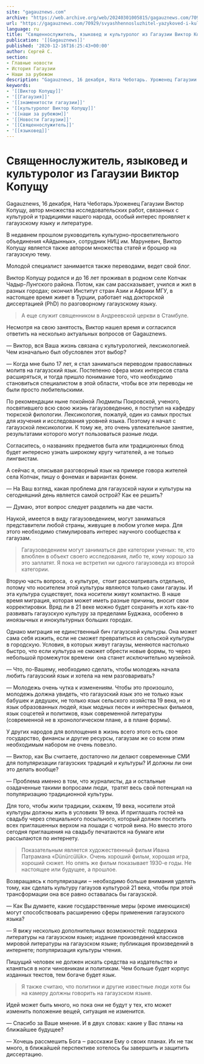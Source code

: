 ```yaml
---
site: "gagauznews.com"
archive: "https://web.archive.org/web/20240301005815/gagauznews.com/70929/svyashhennosluzhitel-yazykoved-i-kulturolog-iz-gagauzii-viktor-kopushhu.html"
url: "https://gagauznews.com/70929/svyashhennosluzhitel-yazykoved-i-kulturolog-iz-gagauzii-viktor-kopushhu.html"
language: ru
title: "Священнослужитель, языковед и культуролог из Гагаузии Виктор Копущу"
publication: '[[Gagauznews]]'
published: '2020-12-16T16:25:43+00:00'
author: Сергей С.
section:
- Главные новости
- История Гагаузии
- Наши за рубежом
description: "Gagauznews, 16 декабря, Ната Чеботарь. Уроженец Гагаузии Виктор Копущу, автор множества исследовательских работ, связанных с культурой и традициями нашего народа, особый интерес проявляет к гагаузскому языку и литературе. В недавнем прошлом руководитель культурно-просветительного объединения «Айдыннык», сотрудник НИЦ им. Маруневич, Виктор Копущу является также автором множества статей и брошюр на гагаузскую тему. Молодой специалист занимается также переводами, ведет свой блог. Виктор Копущу родился и до 16 лет проживал в родном селе Копчак Чадыр-Лунгского района. Потом, как сам рассказывает, учился и жил в разных городах; окончил Институт стран Азии и Африки МГУ, в настоящее время живет в Турции, работает над докторской диссертацией […]"
keywords:
- '[[Виктор Копущу]]'
- '[[Гагаузия]]'
- '[[знаменитости гагаузии]]'
- '[[культуролог Виктор Копущу]]'
- '[[наши за рубежом]]'
- '[[Новости Гагаузии]]'
- '[[Священнослужитель]]'
- '[[языковед]]'
---
```


# Священнослужитель, языковед и культуролог из Гагаузии Виктор Копущу

Gagauznews, 16 декабря, Ната Чеботарь.Уроженец Гагаузии Виктор Копущу, автор множества исследовательских работ, связанных с культурой и традициями нашего народа, особый интерес проявляет к гагаузскому языку и литературе.

В недавнем прошлом руководитель культурно-просветительного объединения «Айдыннык», сотрудник НИЦ им. Маруневич, Виктор Копущу является также автором множества статей и брошюр на гагаузскую тему.

Молодой специалист занимается также переводами, ведет свой блог.

Виктор Копущу родился и до 16 лет проживал в родном селе Копчак Чадыр-Лунгского района. Потом, как сам рассказывает, учился и жил в разных городах; окончил Институт стран Азии и Африки МГУ, в настоящее время живет в Турции, работает над докторской диссертацией (PhD) по разговорному гагаузскому языку.

> А еще служит священником в Андреевской церкви в Стамбуле.

Несмотря на свою занятость, Виктор нашел время и согласился ответить на несколько актуальных вопросов от Gagauznews.

— Виктор, вся Ваша жизнь связана с культурологией, лексикологией. Чем изначально был обусловлен этот выбор?

— Когда мне было 17 лет, я стал заниматься переводом православных молитв на гагаузский язык. Постепенно сфера моих интересов стала расширяться, и тогда пришло понимание того, что необходимо становиться специалистом в этой области, чтобы все эти переводы не были просто любительскими.

По рекомендации ныне покойной Людмилы Покровской, ученого, посвятившего всю свою жизнь гагаузоведению, я поступил на кафедру тюркской филологии. Лексикология, пожалуй, один из самых простых для изучения и исследования уровней языка. Поэтому я начал с гагаузской лексикологии. К тому же, это очень увлекательное занятие, результатами которого могут пользоваться разные люди.

Согласитесь, о названиях предметов быта или традиционных блюд будет интересно узнать широкому кругу читателей, а не только лингвистам.

А сейчас я, описывая разговорный язык на примере говора жителей села Копчак, пишу о фонемах и вариантах фонем.

— На Ваш взгляд, какая проблема для гагаузской науки и культуры на сегодняшний день является самой острой? Как ее решить?

— Думаю, этот вопрос следует разделить на две части.

Наукой, имеется в виду гагаузоведением, могут заниматься представители любой страны, живущие в любом уголке мира. Для этого необходимо стимулировать интерес научного сообщества к гагаузам.

> Гагаузоведением могут заниматься две категории ученых: те, кто влюблен в объект своего исследования, либо те, кому хорошо за это заплатят. Я пока не встретил ни одного гагаузоведа из второй категории.

Вторую часть вопроса,  о культуре,  стоит рассматривать отдельно, потому что носителем этой культуры являются только сами гагаузы. И эта культура существует, пока носители живут компактно. В наше время миграция, которая может иметь разные причины, вносит свои корректировки. Вряд ли в 21 веке можно будет сохранять и хоть как-то развивать гагаузскую культуру за пределами Буджака, особенно в иноязычных и инокультурных больших городах.

Однако миграция не единственный бич гагаузской культуры. Она может сама себя изжить, если не сможет превратиться из сельской культуры в городскую. Условия, в которых живут гагаузы, меняются настолько быстро, что если культура не сможет обрести новые формы, то через небольшой промежуток времени  она станет исключительно музейной.

— Что, по-Вашему, необходимо сделать, чтобы молодежь начала любить гагаузский язык и хотела на нем разговаривать?

— Молодежь очень чутка к изменениям. Чтобы это произошло, молодежь должна увидеть, что гагаузский язык это не только язык бабушек и дедушек, не только язык сельского хозяйства 19 века, но и язык образованных людей, язык модных песен и интересных фильмов, язык соцсетей и политиков, язык современной литературы (современной не в хронологическом плане, а в плане формы).

У других народов для воплощения в жизнь всего этого есть свое государство, финансы и другие ресурсы, гагаузам же со всем этим необходимым набором не очень повезло.

— Виктор, как Вы считаете, достаточно ли делают современные СМИ для популяризации гагаузских традиций и культуры? И должны ли они это делать вообще?

— Проблема именно в том, что журналисты, да и остальные озадаченные такими вопросами люди,  тратят весь свой потенциал на популяризацию традиционной культуры.

Для того, чтобы жили традиции, скажем, 19 века, носители этой культуры должны жить в условиях 19 века. И приглашать гостей на свадьбу через специального посыльного, который должен посетить всех приглашенных верхом на лошади с чотрой вина. Но вместо этого сегодня приглашения на свадьбу печатаются на бумаге или рассылаются по интернету.

> Показательным является художественный фильм Ивана Патрамана «Dünürcülük». Очень хороший фильм, хорошая игра, хороший сюжет. Но опять же фильм показывает 1930-е годы. Не настоящее или будущее, а прошлое.

Возвращаясь к популяризации ‒ необходимо больше внимания уделять тому, как сделать культуру гагаузов культурой 21 века, чтобы при этой трансформации она все равно оставалась бы гагаузской.

— Как Вы думаете, какие государственные меры (кроме имеющихся) могут способствовать расширению сферы применения гагаузского языка?

— Я вижу несколько дополнительных возможностей: поддержка литературы на гагаузском языке; издание произведений классиков мировой литературы на гагаузском языке; публикация произведений в интернете; популяризация культуры чтения.

Пишущий человек не должен искать средства на издательство и кланяться в ноги чиновникам и политикам. Чем больше будет корпус изданных текстов, тем богаче будет язык.

> Я также считаю, что политики и другие известные люди хотя бы на камеру должны говорить на гагаузском языке.

Идей может быть много, но пока они не будут у тех, кто может изменить положение вещей, ситуация не изменится.

— Спасибо за Ваше мнение. И в двух словах: какие у Вас планы на ближайшее будущее?

— Хочешь рассмешить Бога ‒ расскажи Ему о своих планах. Их не так много, в ближайшей перспективе хотелось бы завершить и защитить диссертацию.